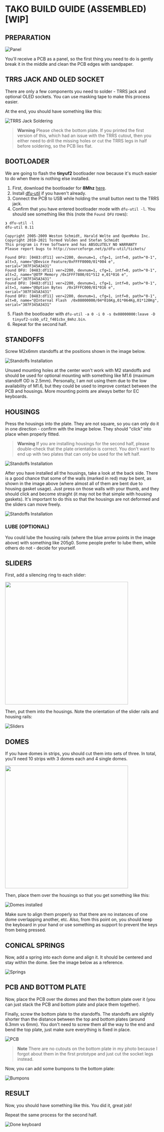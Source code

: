 # TAKO BUILD GUIDE (ASSEMBLED) [WIP]

## PREPARATION

![Panel](./img/buildguide_assembled/panel.jpg)

You'll receive a PCB as a panel, so the first thing you need to do is gently break it in the middle and clean the PCB edges with sandpaper.

## TRRS JACK AND OLED SOCKET

There are only a few components you need to solder - TRRS jack and optional OLED sockets. You can use masking tape to make this process easier.

At the end, you should have something like this:

![TRRS Jack Soldering](./img/buildguide_assembled/trrs.jpg)

> **Warning**
> Please check the bottom plate. If you printed the first version of this, which had an issue with the TRRS cutout, then you either need to drill the missing holes or cut the TRRS legs in half before soldering, so the PCB lies flat.

## BOOTLOADER

We are going to flash the **tinyuf2** bootloader now because it's much easier to do when there is nothing else installed.

1. First, download the bootloader for **8Mhz** [here](https://github.com/ssbb/tinyuf2/actions/runs/5009776316).
2. Install [dfu-util](https://dfu-util.sourceforge.net/) if you haven't already.
3. Connect the PCB to USB while holding the small button next to the TRRS jack.
4. Confirm that you have entered bootloader mode with `dfu-util -l`. You should see something like this (note the `Found DFU` rows):

```
❯ dfu-util -l
dfu-util 0.11

Copyright 2005-2009 Weston Schmidt, Harald Welte and OpenMoko Inc.
Copyright 2010-2021 Tormod Volden and Stefan Schmidt
This program is Free Software and has ABSOLUTELY NO WARRANTY
Please report bugs to http://sourceforge.net/p/dfu-util/tickets/

Found DFU: [0483:df11] ver=2200, devnum=1, cfg=1, intf=0, path="0-1", alt=3, name="@Device Feature/0xFFFF0000/01*004 e", serial="307F345A3431"
Found DFU: [0483:df11] ver=2200, devnum=1, cfg=1, intf=0, path="0-1", alt=2, name="@OTP Memory /0x1FFF7800/01*512 e,01*016 e", serial="307F345A3431"
Found DFU: [0483:df11] ver=2200, devnum=1, cfg=1, intf=0, path="0-1", alt=1, name="@Option Bytes  /0x1FFFC000/01*016 e", serial="307F345A3431"
Found DFU: [0483:df11] ver=2200, devnum=1, cfg=1, intf=0, path="0-1", alt=0, name="@Internal Flash  /0x08000000/04*016Kg,01*064Kg,01*128Kg", serial="307F345A3431"
```

5. Flash the bootloader with `dfu-util -a 0 -i 0 -s 0x08000000:leave -D tinyuf2-ssbb_uf2_f401cbx_8mhz.bin`.
6. Repeat for the second half.

## STANDOFFS

Screw M2x6mm standoffs at the positions shown in the image below.

![Standoffs Installation](./img/buildguide_assembled/standoffs.jpg)

Unused mounting holes at the center won't work with M2 standoffs and should be used for optional mounting with something like M1.6 (maximum standoff OD is 2.5mm). Personally, I am not using them due to the low availability of M1.6, but they could be used to improve contact between the PCB and housings. More mounting points are always better for EC keyboards.

## HOUSINGS

Press the housings into the plate. They are not square, so you can only do it in one direction - confirm with the image below. They should "click" into place when properly fitted.

> **Warning**
> If you are installing housings for the second half, please double-check that the plate orientation is correct. You don't want to end up with two plates that can only be used for the left half.

![Standoffs Installation](./img/buildguide_assembled/housings.jpg)

After you have installed all the housings, take a look at the back side. There is a good chance that some of the walls (marked in red) may be bent, as shown in the image above (where almost all of them are bent due to housing gasket usage). Just press on those walls with your thumb, and they should click and become straight (it may not be that simple with housing gaskets). It's important to do this so that the housings are not deformed and the sliders can move freely.

![Standoffs Installation](./img/buildguide_assembled/housings2.jpg)

### LUBE (OPTIONAL)

You could lube the housing rails (where the blue arrow points in the image above) with something like 205g0. Some people prefer to lube them, while others do not - decide for yourself.

## SLIDERS

First, add a silencing ring to each slider:

<img src="./img/buildguide_assembled/silencing_ring.jpg" width="400" />

Then, put them into the housings. Note the orientation of the slider rails and housing rails:

![Sliders](./img/buildguide_assembled/sliders.jpg)

## DOMES

If you have domes in strips, you should cut them into sets of three. In total, you'll need 10 strips with 3 domes each and 4 single domes.

<img src="./img/buildguide_assembled/dome_strip.jpg" width="400" />

Then, place them over the housings so that you get something like this:

![Domes installed](./img/buildguide_assembled/domes_installed.jpg)

Make sure to align them properly so that there are no instances of one dome overlapping another, etc. Also, from this point on, you should keep the keyboard in your hand or use something as support to prevent the keys from being pressed.

## CONICAL SPRINGS

Now, add a spring into each dome and align it. It should be centered and stay within the dome. See the image below as a reference.

![Springs](./img/buildguide_assembled/springs.jpg)

## PCB AND BOTTOM PLATE

Now, place the PCB over the domes and then the bottom plate over it (you can just stack the PCB and bottom plate and place them together).

Finally, screw the bottom plate to the standoffs. The standoffs are slightly shorter than the distance between the top and bottom plates (around 6.3mm vs 6mm). You don't need to screw them all the way to the end and bend the top plate, just make sure everything is fixed in place.

![PCB](./img/buildguide_assembled/pcb.jpg)

> **Note**
> There are no cutouts on the bottom plate in my photo because I forgot about them in the first prototype and just cut the socket legs instead.

Now, you can add some bumpons to the bottom plate:

![Bumpons](./img/buildguide_assembled/bumpons.jpg)

## RESULT

Now, you should have something like this. You did it, great job!

Repeat the same process for the second half.

![Done keyboard](./img/buildguide_assembled/done.jpg)
